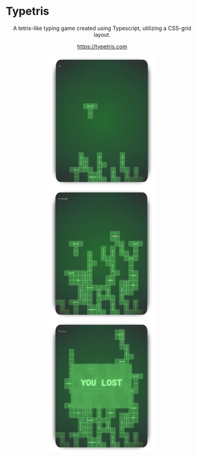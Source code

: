 # Typetris 

<p align="center">A tetris-like typing game created using Typescript, utilizing a CSS-grid layout.</p>
<p align="center"><a href="https://typetris.com">https://typetris.com</a></p>
<p align="center">
  <img src="TYS-01.png" width="280" >
  <img src="TYS-02.png" width="280" >
  <img src="TYS-03.png" width="280" >
</p>
